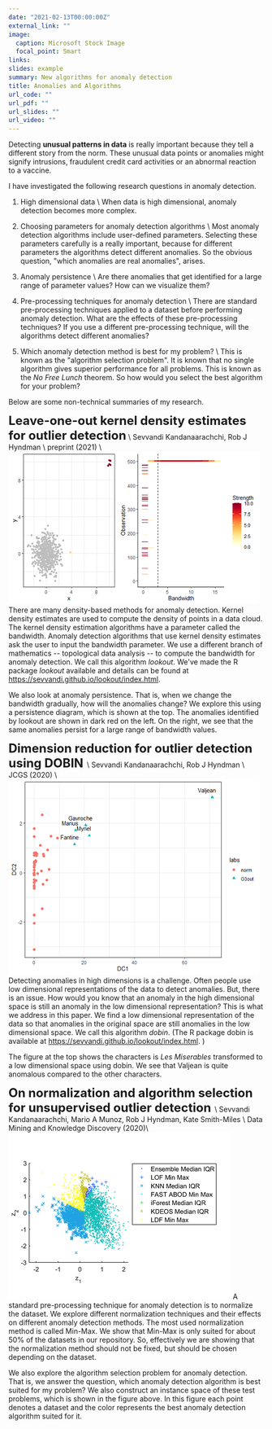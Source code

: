 ```yaml
---
date: "2021-02-13T00:00:00Z"
external_link: ""
image:
  caption: Microsoft Stock Image
  focal_point: Smart
links:
slides: example
summary: New algorithms for anomaly detection
title: Anomalies and Algorithms
url_code: ""
url_pdf: ""
url_slides: ""
url_video: ""
---
```


Detecting **unusual patterns in data** is really important because they tell a different story from the norm. These unusual data points or anomalies might signify intrusions, fraudulent credit card activities or an abnormal reaction to a vaccine. 

I have investigated the following research questions in anomaly detection.

1. High dimensional data \\
When data is high dimensional, anomaly detection becomes more complex. 

2. Choosing parameters for anomaly detection algorithms \\
Most anomaly detection algorithms include user-defined parameters. Selecting these parameters carefully is a really important, because for different parameters the algorithms detect different anomalies. So the obvious question, "which anomalies are real anomalies", arises. 

3. Anomaly persistence \\
Are there anomalies that get identified for a large range of parameter values? How can we visualize them?

4. Pre-processing techniques for anomaly detection \\
There are standard pre-processing techniques applied to a dataset before performing anomaly detection. What are the effects of these pre-processing techniques? If you use a different pre-processing technique, will the algorithms detect different anomalies? 

5. Which anomaly detection method is best for my problem? \\
This is known as the "algorithm selection problem". It is known that no single algorithm gives superior performance for all problems. This is known as the *No Free Lunch* theorem. So how would you select the best algorithm for your problem?

Below are some non-technical summaries of my research. 

 <font size="5">  **Leave-one-out kernel density estimates for outlier detection**</font> \\
Sevvandi Kandanaarachchi, Rob J Hyndman \\
preprint (2021)  \\
![half-size image](persistence.png)
There are many density-based methods for anomaly detection. Kernel density estimates are used to compute the density of points in a data cloud. The kernel density estimation algorithms have a parameter called the bandwidth. Anomaly detection algorithms that use kernel density estimates ask the user to input the bandwidth parameter. We use a different branch of mathematics -- topological data analysis -- to compute the bandwidth for anomaly detection. We call this algorithm *lookout*.  We've made the R package *lookout* available and details can be found at https://sevvandi.github.io/lookout/index.html.

We also look at anomaly persistence. That is, when we change the bandwidth gradually, how will the anomalies change? We explore this using a persistence diagram, which is shown at the top. The anomalies identified by lookout are shown in dark red on the left. On the right, we see that the same anomalies persist for a large range of bandwidth values.

 <font size="5">  **Dimension reduction for outlier detection using DOBIN** </font> \\
Sevvandi Kandanaarachchi, Rob J Hyndman \\
JCGS (2020)  \\
![half-size image](lesmis.png)
Detecting anomalies in high dimensions is a challenge. Often people use low dimensional representations of the data to detect anomalies. But, there is an issue. How would you know that an anomaly in the high dimensional space is still an anomaly in the low dimensional representation? This is what we address in this paper. We find a low dimensional representation of the data so that anomalies in the original space are still anomalies in the low dimensional space. We call this algorithm *dobin*. (The R package dobin is available at  https://sevvandi.github.io/lookout/index.html. )


The figure at the top shows the characters is *Les Miserables* transformed to a low dimensional space using dobin. We see that Valjean is  quite  anomalous compared to the other characters. 


 <font size="5"> **On normalization and algorithm selection for unsupervised outlier detection** </font> \\
Sevvandi Kandanaarachchi, Mario A Munoz, Rob J Hyndman, Kate Smith-Miles \\
Data Mining and Knowledge Discovery (2020)\\
![half-size image](distribution_svm_portfolio.png)
A standard pre-processing technique for anomaly detection is to normalize the dataset. We explore different normalization techniques and their effects on different anomaly detection methods. The most used normalization method is called Min-Max. We show that Min-Max is only suited for about 50% of the datasets in our repository. So, effectively we are showing that the normalization method should not be fixed, but should be chosen depending on the dataset. 

We also explore the algorithm selection problem for anomaly detection.  That is, we answer the question, which anomaly detection algorithm is best suited for my problem? We also construct an instance space of these test problems, which is shown in the figure above. In this figure each point denotes a dataset and the color represents the best anomaly detection algorithm suited for it.  

